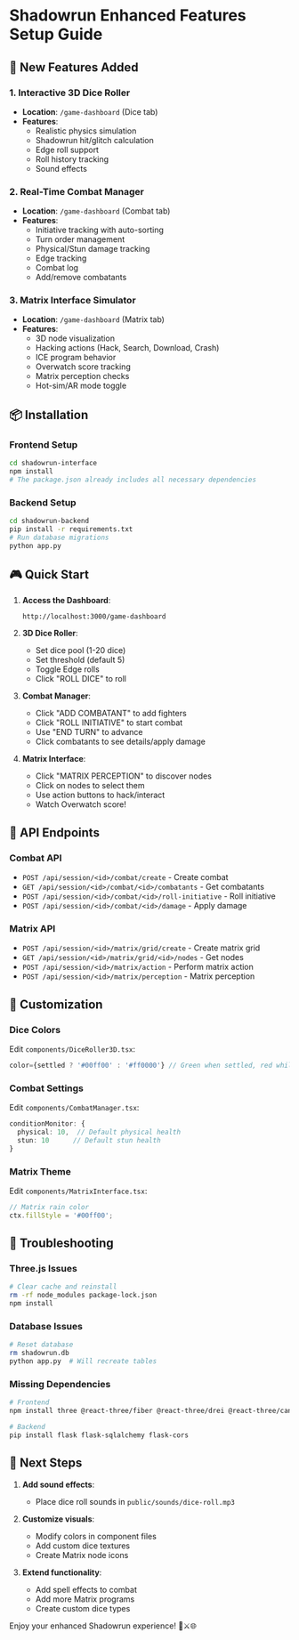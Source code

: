 # Shadowrun Enhanced Features Setup Guide

## 🚀 New Features Added

### 1. Interactive 3D Dice Roller
- **Location**: `/game-dashboard` (Dice tab)
- **Features**:
  - Realistic physics simulation
  - Shadowrun hit/glitch calculation
  - Edge roll support
  - Roll history tracking
  - Sound effects

### 2. Real-Time Combat Manager
- **Location**: `/game-dashboard` (Combat tab)
- **Features**:
  - Initiative tracking with auto-sorting
  - Turn order management
  - Physical/Stun damage tracking
  - Edge tracking
  - Combat log
  - Add/remove combatants

### 3. Matrix Interface Simulator
- **Location**: `/game-dashboard` (Matrix tab)
- **Features**:
  - 3D node visualization
  - Hacking actions (Hack, Search, Download, Crash)
  - ICE program behavior
  - Overwatch score tracking
  - Matrix perception checks
  - Hot-sim/AR mode toggle

## 📦 Installation

### Frontend Setup
```bash
cd shadowrun-interface
npm install
# The package.json already includes all necessary dependencies
```

### Backend Setup
```bash
cd shadowrun-backend
pip install -r requirements.txt
# Run database migrations
python app.py
```

## 🎮 Quick Start

1. **Access the Dashboard**:
   ```
   http://localhost:3000/game-dashboard
   ```

2. **3D Dice Roller**:
   - Set dice pool (1-20 dice)
   - Set threshold (default 5)
   - Toggle Edge rolls
   - Click "ROLL DICE" to roll

3. **Combat Manager**:
   - Click "ADD COMBATANT" to add fighters
   - Click "ROLL INITIATIVE" to start combat
   - Use "END TURN" to advance
   - Click combatants to see details/apply damage

4. **Matrix Interface**:
   - Click "MATRIX PERCEPTION" to discover nodes
   - Click on nodes to select them
   - Use action buttons to hack/interact
   - Watch Overwatch score!

## 🔧 API Endpoints

### Combat API
- `POST /api/session/<id>/combat/create` - Create combat
- `GET /api/session/<id>/combat/<id>/combatants` - Get combatants
- `POST /api/session/<id>/combat/<id>/roll-initiative` - Roll initiative
- `POST /api/session/<id>/combat/<id>/damage` - Apply damage

### Matrix API
- `POST /api/session/<id>/matrix/grid/create` - Create matrix grid
- `GET /api/session/<id>/matrix/grid/<id>/nodes` - Get nodes
- `POST /api/session/<id>/matrix/action` - Perform matrix action
- `POST /api/session/<id>/matrix/perception` - Matrix perception

## 🎨 Customization

### Dice Colors
Edit `components/DiceRoller3D.tsx`:
```typescript
color={settled ? '#00ff00' : '#ff0000'} // Green when settled, red while rolling
```

### Combat Settings
Edit `components/CombatManager.tsx`:
```typescript
conditionMonitor: {
  physical: 10,  // Default physical health
  stun: 10      // Default stun health
}
```

### Matrix Theme
Edit `components/MatrixInterface.tsx`:
```typescript
// Matrix rain color
ctx.fillStyle = '#00ff00';
```

## 🐛 Troubleshooting

### Three.js Issues
```bash
# Clear cache and reinstall
rm -rf node_modules package-lock.json
npm install
```

### Database Issues
```bash
# Reset database
rm shadowrun.db
python app.py  # Will recreate tables
```

### Missing Dependencies
```bash
# Frontend
npm install three @react-three/fiber @react-three/drei @react-three/cannon framer-motion howler

# Backend
pip install flask flask-sqlalchemy flask-cors
```

## 🚀 Next Steps

1. **Add sound effects**:
   - Place dice roll sounds in `public/sounds/dice-roll.mp3`

2. **Customize visuals**:
   - Modify colors in component files
   - Add custom dice textures
   - Create Matrix node icons

3. **Extend functionality**:
   - Add spell effects to combat
   - Add more Matrix programs
   - Create custom dice types

Enjoy your enhanced Shadowrun experience! 🎲⚔️🌐 